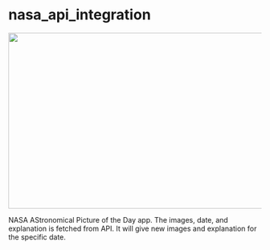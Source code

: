 # nasa_api_integration


<img src="https://user-images.githubusercontent.com/75217894/170118319-29ab27ee-3152-4145-a4fc-424b56d9b08a.PNG" width="650" height="350" /> 

NASA AStronomical Picture of the Day app.
The images, date, and explanation is fetched from API. It will give new images and explanation for the specific date.
